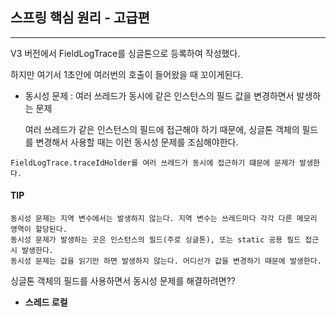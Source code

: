 ## 스프링 핵심 원리 - 고급편

----

V3 버전에서 FieldLogTrace를 싱글톤으로 등록하여 작성했다.

하지만 여기서 1초안에 여러번의 호출이 들어왔을 때 꼬이게된다.

- 동시성 문제  : 여러 쓰레드가 동시에 같은 인스턴스의 필드 값을 변경하면서 발생하는 문제

  여러 쓰레드가 같은 인스턴스의 필드에 접근해야 하기 때문에, 싱글톤 객체의 필드를 변경해서 사용할 때는 이런 동시성 문제를 조심해야한다.

```
FieldLogTrace.traceIdHolder를 여러 쓰레드가 동시에 접근하기 떄문에 문제가 발생한다.
```



#### TIP

```
동시성 문제는 지역 변수에서는 발생하지 않는다. 지역 변수는 쓰레드마다 각각 다른 메모리 영역이 할당된다.
동시성 문제가 발생하는 곳은 인스턴스의 필드(주로 싱글톤), 또는 static 공용 필드 접근시 발생한다.
동시성 문제는 값을 읽기만 하면 발생하지 않는다. 어디선가 값을 변경하기 때문에 발생한다.
```

싱글톤 객체의 필드를 사용하면서 동시성 문제를 해결하려면??

- **스레드 로컬**

